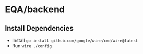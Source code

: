 # EQA/backend


## Install Dependencies
- Install `go install github.com/google/wire/cmd/wire@latest`
- Run `wire ./config`
